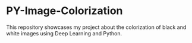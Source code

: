 # PY-Image-Colorization
This repository showcases my project about the colorization of black and white images using Deep Learning and Python.
